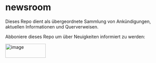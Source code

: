 # newsroom
Dieses Repo dient als übergeordnete Sammlung von Ankündigungen, aktuellen Informationen und Querverweisen.

Abboniere dieses Repo um über Neuigkeiten informiert zu werden:

<img width="127" height="44" alt="image" src="https://github.com/user-attachments/assets/3df66494-c9fa-4977-8377-ceff0a2b22de" /> 
